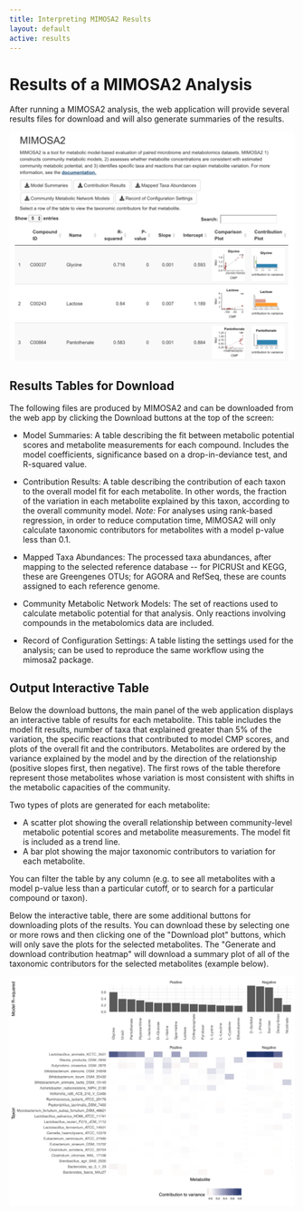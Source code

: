 ```yaml
---
title: Interpreting MIMOSA2 Results
layout: default
active: results
---
```

# Results of a MIMOSA2 Analysis

After running a MIMOSA2 analysis, the web application will provide several results files for download and will also generate summaries of the results.

![alt text](MIMOSA_results_screenShot.png "MIMOSA2 Results")


## Results Tables for Download

The following files are produced by MIMOSA2 and can be downloaded from the web app by clicking the Download buttons at the top of the screen: 

- Model Summaries: A table describing the fit between metabolic potential scores and metabolite measurements for each compound. Includes the model coefficients, significance based on a drop-in-deviance test, and R-squared value.

- Contribution Results: A table describing the contribution of each taxon to the overall model fit for each metabolite. In other words, the fraction of the variation in each metabolite explained by this taxon, according to the
overall community model. *Note:* For analyses using rank-based regression, in order to reduce computation time, MIMOSA2 will only calculate taxonomic contributors for metabolites with a model p-value less than 0.1.

- Mapped Taxa Abundances: The processed taxa abundances, after mapping to the selected reference database -- for PICRUSt and KEGG, these are Greengenes OTUs; for AGORA and RefSeq, these are counts assigned to each reference genome.

- Community Metabolic Network Models: The set of reactions used to calculate metabolic potential for that analysis. Only reactions involving compounds in the metabolomics data are included.

- Record of Configuration Settings: A table listing the settings used for the analysis; can be used to reproduce the same workflow using the mimosa2 package.

## Output Interactive Table

Below the download buttons, the main panel of the web application displays an interactive table of results for each metabolite. This table includes the model fit results, 
number of taxa that explained greater than 5% of the variation, the specific reactions that contributed to model CMP scores, and plots of the overall fit and the 
contributors. Metabolites are ordered by the variance explained by the model and by the direction of the relationship (positive slopes first, then negative). The
first rows of the table therefore represent those metabolites whose variation is most consistent with shifts in the metabolic capacities of the community. 

Two types of plots are generated for each metabolite: 

- A scatter plot showing the overall relationship between community-level metabolic potential scores and metabolite measurements. The model fit is included as a trend line.
- A bar plot showing the major taxonomic contributors to variation for each metabolite. 

You can filter the table by any column (e.g. to see all metabolites with a model p-value less than a particular cutoff, or to search for a particular compound or taxon).

Below the interactive table, there are some additional buttons for downloading plots of the results. You can download these by selecting one or more rows and 
then clicking one of the "Download plot" buttons, which will only save the plots for the selected metabolites. The "Generate and download contribution heatmap" will download a summary plot 
of all of the taxonomic contributors for the selected metabolites (example below).

![alt text](contrib_heatmap_example.png "Taxa contributor summary")


